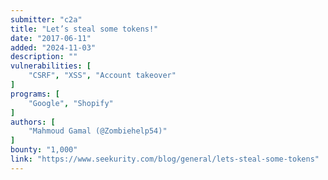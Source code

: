 ```yaml
---
submitter: "c2a"
title: "Let’s steal some tokens!"
date: "2017-06-11"
added: "2024-11-03"
description: ""
vulnerabilities: [
    "CSRF", "XSS", "Account takeover"
]
programs: [
    "Google", "Shopify"
]
authors: [
    "Mahmoud Gamal (@Zombiehelp54)"
]
bounty: "1,000"
link: "https://www.seekurity.com/blog/general/lets-steal-some-tokens"
---
```




